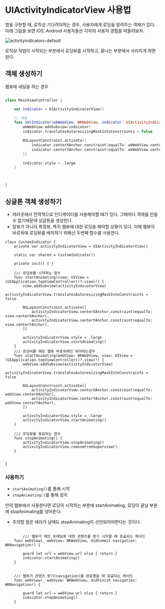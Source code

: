 # UIActivityIndicatorView 사용법

앱을 구현할 때, 로직상 기다려야하는 경우, 사용자에게 로딩을 알려주는 객체가 있다.
아래 그림을 보면 iOS, Android 사용자들은 각자의 사용자 경험을 떠올려보자. 

![activityindicators-default](https://user-images.githubusercontent.com/76529148/215659312-7da24c9c-5691-4536-a3d1-aa19c1c6c1a2.png)

로직상 작업이 시작되는 부분에서 로딩뷰를 시작하고, 끝나는 부분에서 사라지게 하면 된다. 


## 객체 생성하기
웹뷰에 세팅을 하는 경우
```swift

class MainViewController {

    var indicator = UIActivityIndicatorView()

    // 세팅
    func setIndicator(wkWebView: WKWebView, indicator: UIActivityIndicatorView) {
        wkWebView.addSubview(indicator)
        indicator.translatesAutoresizingMaskIntoConstraints = false

        NSLayoutConstraint.activate([
            indicator.centerXAnchor.constraint(equalTo: wkWebView.centerXAnchor),
            indicator.centerYAnchor.constraint(equalTo: wkWebView.centerYAnchor),
        ])

        indicator.style = .large
    }



}

```
## 싱글톤 객체 생성하기
- 여러곳에서 전역적으로 인디케이터를 사용해야할 때가 있다. 그때마다 객체를 만들수 없기때문에 싱글톤을 생성한다. 
- 탑뷰가 아니라 특정뷰, 특히 웹뷰에 대한 로딩을 해야할 상황이 있다. 이때 웹뷰의 바로위에 로딩뷰를 배치하기 위해선 두번째 함수를 사용한다. 
```
class CustomIndicator {
    private var activityIndicatorView = UIActivityIndicatorView()
    
    static var shared = CustomIndicator()

    private init() { }
    
    /// 로딩뷰를 시작하는 함수
    func startAnimating(view: UIView = (UIApplication.topViewController()?.view)!) {
        view.addSubview(activityIndicatorView)
        activityIndicatorView.translatesAutoresizingMaskIntoConstraints = false

        NSLayoutConstraint.activate([
            activityIndicatorView.centerXAnchor.constraint(equalTo: view.centerXAnchor),
            activityIndicatorView.centerYAnchor.constraint(equalTo: view.centerYAnchor),
        ])

        activityIndicatorView.style = .large
        activityIndicatorView.startAnimating()
    }
    /// 로딩비률 해당 웹뷰 바로위에만 둬야하는경우
    func startAnimating(webView: WkWebView, view: UIView = (UIApplication.topViewController()?.view)!) {
        webView.addSubview(activityIndicatorView)
        activityIndicatorView.translatesAutoresizingMaskIntoConstraints = false

        NSLayoutConstraint.activate([
            activityIndicatorView.centerXAnchor.constraint(equalTo: webView.centerXAnchor),
            activityIndicatorView.centerYAnchor.constraint(equalTo: webView.centerYAnchor),
        ])

        activityIndicatorView.style = .large
        activityIndicatorView.startAnimating()
    }
    
    /// 로딩뷰를 종료하는 함수
    func stopAnimating() {
        activityIndicatorView.stopAnimating()
        activityIndicatorView.removeFromSuperview()
    }
    
    
}

```


### 사용하기
- `startAnimating()`를 통해 시작
- `stopAnimating()`를 통해 정지

만약 웹뷰에서 사용한다면 로딩이 시작하는 부분에 startAnimating, 로딩이 끝날 부분에 stopAnimating를 넣어준다.
- 주의할 점은 에러가 날때도 stopAnimating이 선언되어야한다는 것이다.

```

        /// 웹뷰가 메인 프레임에 대한 콘텐츠를 받기 시작할 때 호출되는 메서드
    func webView(_ webView: WKWebView, didCommit navigation: WKNavigation!) {
        
        guard let url = webView.url else { return }
        indicator.startAnimating()
    }
    
    
    /// 웹뷰가 콘텐츠 받기(navigation)를 완료했을 때 호출되는 메서드
    func webView(_ webView: WKWebView, didFinish navigation: WKNavigation!) {
        
        guard let url = webView.url else { return }
        indicator.stopAnimating()
    }
```
